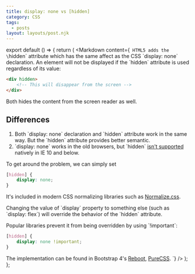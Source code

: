 ```yaml
---
title: display: none vs [hidden]
category: CSS
tags:
  - posts
layout: layouts/post.njk
---
```


export default () => {
    return (
<Markdown
    content={`
HTML5 adds the \`hidden\` attribute which has the same affect as the CSS \`display: none\` declaration. 
An element will not be displayed if the \`hidden\` attribute is used regardless of its value:

~~~ html
<div hidden>
    <!-- This will disappear from the screen --> 
</div>
~~~

Both hides the content from the screen reader as well.

## Differences

1. Both \`display: none\` declaration and \`hidden\` attribute work in the same way. But the \`hidden\` attribute provides better semantic. 
2. \`display: none\` works in the old browsers, but \`hidden\` [isn't supported](https://caniuse.com/#feat=hidden) natively in IE 10 and below.

To get around the problem, we can simply set

~~~ css
[hidden] {
    display: none;
}
~~~

It's included in modern CSS normalizing libraries such as [Normalize.css](https://necolas.github.io/normalize.css).

Changing the value of \`display\` property to something else (such as \`display: flex\`) will override the behavior 
of the \`hidden\` attribute. 

Popular libraries prevent it from being overridden by using \`!important\`:

~~~ css
[hidden] {
    display: none !important;
}
~~~

The implementation can be found in Bootstrap 4's [Reboot](https://getbootstrap.com/docs/4.1/content/reboot/#html5-hidden-attribute), 
[PureCSS](https://purecss.io/base/).
`}
/>
    );
};

